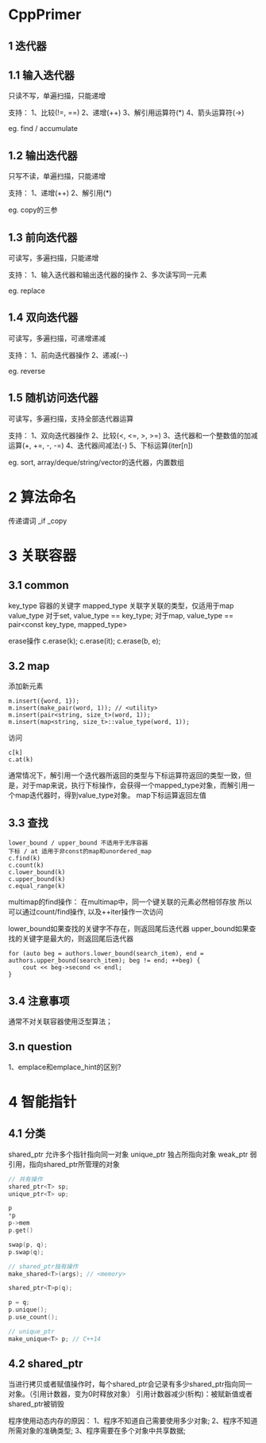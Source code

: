 # CppPrimer
## 1 迭代器

## 1.1 输入迭代器
只读不写，单遍扫描，只能递增

支持：
1、比较(!=, ==)
2、递增(++)
3、解引用运算符(*)
4、箭头运算符(->)

eg. find / accumulate

## 1.2 输出迭代器
只写不读，单遍扫描，只能递增

支持：
1、递增(++)
2、解引用(*)

eg. copy的三参

## 1.3 前向迭代器
可读写，多遍扫描，只能递增

支持：
1、输入迭代器和输出迭代器的操作
2、多次读写同一元素

eg. replace

## 1.4 双向迭代器
可读写，多遍扫描，可递增递减

支持：
1、前向迭代器操作
2、递减(--)

eg. reverse

## 1.5 随机访问迭代器
可读写，多遍扫描，支持全部迭代器运算

支持：
1、双向迭代器操作
2、比较(<, <=, >, >=)
3、迭代器和一个整数值的加减运算(+, +=, -, -=)
4、迭代器间减法(-)
5、下标运算(iter[n])

eg. sort, array/deque/string/vector的迭代器，内置数组

# 2 算法命名

传递谓词
_if
_copy

# 3 关联容器

## 3.1 common
key_type 容器的关键字
mapped_type 关联字关联的类型，仅适用于map
value_type 对于set, value_type == key_type; 对于map, value_type == pair<const key_type, mapped_type>

erase操作
c.erase(k);
c.erase(it);
c.erase(b, e);

## 3.2 map
添加新元素
```
m.insert({word, 1});
m.insert(make_pair(word, 1)); // <utility>
m.insert(pair<string, size_t>(word, 1));
m.insert(map<string, size_t>::value_type(word, 1));
```

访问
```
c[k]
c.at(k)
```

通常情况下，解引用一个迭代器所返回的类型与下标运算符返回的类型一致，但是，对于map来说，执行下标操作，会获得一个mapped_type对象，而解引用一个map迭代器时，得到value_type对象。
map下标运算返回左值


## 3.3 查找
```
lower_bound / upper_bound 不适用于无序容器
下标 / at 适用于非const的map和unordered_map
c.find(k)
c.count(k)
c.lower_bound(k)
c.upper_bound(k)
c.equal_range(k)
```

multimap的find操作：
在multimap中，同一个键关联的元素必然相邻存放
所以可以通过count/find操作, 以及++iter操作一次访问

lower_bound如果查找的关键字不存在，则返回尾后迭代器
upper_bound如果查找的关键字是最大的，则返回尾后迭代器

```
for (auto beg = authors.lower_bound(search_item), end = authors.upper_bound(search_item); beg != end; ++beg) {
    cout << beg->second << endl;
}
```

## 3.4 注意事项
通常不对关联容器使用泛型算法；

## 3.n question
1、emplace和emplace_hint的区别?

# 4 智能指针

## 4.1 分类
shared_ptr 允许多个指针指向同一对象
unique_ptr 独占所指向对象
weak_ptr 弱引用，指向shared_ptr所管理的对象

```cpp
// 共有操作
shared_ptr<T> sp;
unique_ptr<T> up;

p
*p
p->mem
p.get()

swap(p, q);
p.swap(q);

// shared_ptr独有操作
make_shared<T>(args); // <memory>

shared_ptr<T>p(q);

p = q;
p.unique();
p.use_count();

// unique_ptr
make_unique<T> p; // C++14

```

## 4.2 shared_ptr

当进行拷贝或者赋值操作时，每个shared_ptr会记录有多少shared_ptr指向同一对象。（引用计数器，变为0时释放对象）
引用计数器减少(析构)：被赋新值或者shared_ptr被销毁

程序使用动态内存的原因：
1、程序不知道自己需要使用多少对象;
2、程序不知道所需对象的准确类型;
3、程序需要在多个对象中共享数据;


